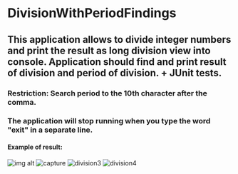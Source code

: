 DivisionWithPeriodFindings
==========================
<h2>This application allows to divide integer numbers and print the result as long division view into console.
Application should find and print result of division and period of division. + JUnit tests.</h2>
<h3>Restriction: Search period to the 10th character after the comma.</h3>
<h3>The application will stop running when you type the word "exit" in a separate line.</h3>
<h4>Example of result: </h4>

![img alt](https://cloud.githubusercontent.com/assets/15873039/22182323/7cda3996-e0ab-11e6-9d2c-f9c4614e522f.png)
![capture](https://cloud.githubusercontent.com/assets/15873039/22182356/32a4b198-e0ac-11e6-82c9-b51dc7824f1e.PNG)
![division3](https://cloud.githubusercontent.com/assets/15873039/22182363/5b16238c-e0ac-11e6-9415-b08763dd9c93.png)
![division4](https://cloud.githubusercontent.com/assets/15873039/22182377/c3c84996-e0ac-11e6-944f-fa880fb0fa25.png)

